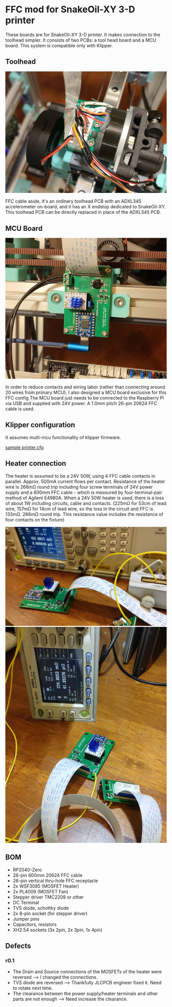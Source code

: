 # FFC mod for SnakeOil-XY 3-D printer

These boards are for SnakeOil-XY 3-D printer. It makes connection to the toolhead simpler.
It consists of two PCBs: a tool head board and a MCU board. This system is compatible only with Klipper.

## Toolhead
![Toolhead](images/ffc-toolhead.jpeg)

FFC cable aside, it's an ordinary toolhead PCB with an ADXL345 accelerometer on-board, and it has an X endstop dedicated to SnakeOil-XY. This toolhead PCB can be directly replaced in place of the ADXL345 PCB.

## MCU Board

![MCU board](images/ffc-mcu.jpeg)

In order to reduce contacts and wiring labor (rather than connecting around 20 wires from primary MCU), I also designed a MCU board exclusive for this FFC config The MCU board just needs to be connected to the Raspberry Pi via USB and supplied with 24V power. A 1.0mm pitch 26-pin 20624 FFC cable is used.

## Klipper configuration

It assumes multi-mcu functionality of klipper firmware.

[sample printer.cfg](klipper/sample_printer.cfg)

## Heater connection

The heater is assumed to be a 24V 50W, using 4 FFC cable contacts in parallel. Approx. 500mA current flows per contact.
Resistance of the heater wire is 266mΩ round trip including four screw terminals of 24V power supply and a 600mm FFC cable - which is measured by four-terminal-pair method of Agilent E4980A. 
When a 24V 50W heater is used, there is a loss of about 1W including circuits, cable and contacts. (225mΩ for 53cm of lead wire, 157mΩ for 14cm of lead wire, so the loss in the circuit and FFC is 133mΩ. 266mΩ round trip. This resistance value includes the resistance of four contacts on the fixture)

![resistance-14cm](images/resistance-14cm.jpeg)
![resistance-53cm](images/resistance-53cm.jpeg)

## BOM

* RP2040-Zero
* 26-pin 600mm 20624 FFC cable
* 26-pin vertical thru-hole FFC receptacle
* 2x WSF3085 (MOSFET Heater)
* 2x PL4009 (MOSFET Fan)
* Stepper driver TMC2209 or other
* DC Terminal
* TVS diode, schottky diode
* 2x 8-pin socket (for stepper driver)
* Jumper pins
* Capacitors, resistors
* XH2.54 sockets (3x 2pin, 2x 3pin, 1x 4pin)

## Defects

### r0.1

* The Drain and Source connections of the MOSFETs of the heater were reversed --> I changed the connections.
* TVS diode are reversed --> Thankfully JLCPCB engineer fixed it. Need to rotate next time.
* The clearance between the power supply/heater terminals and other parts are not enough --> Need increase the clearance.

